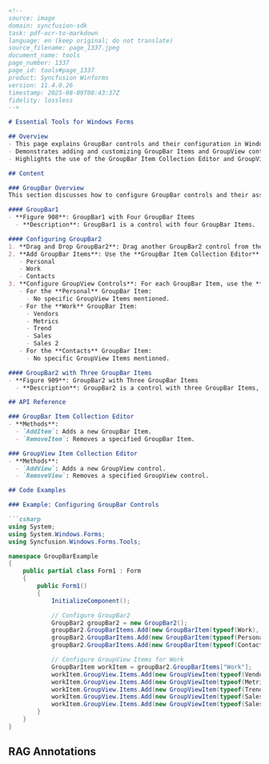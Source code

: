 ```markdown
<!--
source: image
domain: syncfusion-sdk
task: pdf-ocr-to-markdown
language: en (keep original; do not translate)
source_filename: page_1337.jpeg
document_name: tools
page_number: 1337
page_id: tools#page_1337
product: Syncfusion Winforms
version: 11.4.0.26
timestamp: 2025-08-09T08:43:37Z
fidelity: lossless
-->

# Essential Tools for Windows Forms

## Overview
- This page explains GroupBar controls and their configuration in Windows Forms applications.
- Demonstrates adding and customizing GroupBar Items and GroupView controls.
- Highlights the use of the GroupBar Item Collection Editor and GroupView Item Collection Editor.

## Content

### GroupBar Overview
This section discusses how to configure GroupBar controls and their associated controls.

#### GroupBar1
- **Figure 908**: GroupBar1 with Four GroupBar Items
  - **Description**: GroupBar1 is a control with four GroupBar Items.

#### Configuring GroupBar2
1. **Drag and Drop GroupBar2**: Drag another GroupBar2 control from the toolbox and place it on the form.
2. **Add GroupBar Items**: Use the **GroupBar Item Collection Editor** to add the following GroupBar Items:
   - Personal
   - Work
   - Contacts
3. **Configure GroupView Controls**: For each GroupBar Item, use the **GroupView Item Collection Editor** to add the following GroupView Items:
   - For the **Personal** GroupBar Item:
     - No specific GroupView Items mentioned.
   - For the **Work** GroupBar Item:
     - Vendors
     - Metrics
     - Trend
     - Sales
     - Sales 2
   - For the **Contacts** GroupBar Item:
     - No specific GroupView Items mentioned.

#### GroupBar2 with Three GroupBar Items
- **Figure 909**: GroupBar2 with Three GroupBar Items
  - **Description**: GroupBar2 is a control with three GroupBar Items, each containing GroupView controls.

## API Reference

### GroupBar Item Collection Editor
- **Methods**:
  - `AddItem`: Adds a new GroupBar Item.
  - `RemoveItem`: Removes a specified GroupBar Item.

### GroupView Item Collection Editor
- **Methods**:
  - `AddView`: Adds a new GroupView control.
  - `RemoveView`: Removes a specified GroupView control.

## Code Examples

### Example: Configuring GroupBar Controls

```csharp
using System;
using System.Windows.Forms;
using Syncfusion.Windows.Forms.Tools;

namespace GroupBarExample
{
    public partial class Form1 : Form
    {
        public Form1()
        {
            InitializeComponent();

            // Configure GroupBar2
            GroupBar2 groupBar2 = new GroupBar2();
            groupBar2.GroupBarItems.Add(new GroupBarItem(typeof(Work), "Work"));
            groupBar2.GroupBarItems.Add(new GroupBarItem(typeof(Personal), "Personal"));
            groupBar2.GroupBarItems.Add(new GroupBarItem(typeof(Contacts), "Contacts"));

            // Configure GroupView Items for Work
            GroupBarItem workItem = groupBar2.GroupBarItems["Work"];
            workItem.GroupView.Items.Add(new GroupViewItem(typeof(Vendors), "Vendors"));
            workItem.GroupView.Items.Add(new GroupViewItem(typeof(Metrics), "Metrics"));
            workItem.GroupView.Items.Add(new GroupViewItem(typeof(Trend), "Trend"));
            workItem.GroupView.Items.Add(new GroupViewItem(typeof(Sales), "Sales"));
            workItem.GroupView.Items.Add(new GroupViewItem(typeof(Sales2), "Sales 2"));
        }
    }
}
```

## RAG Annotations
<!-- tags: [syncfusion-sdk, winforms, control, groupbar, groupview, api, version:11.4.0.26] keywords: [groupbar, groupview, groupbar items, groupview items, collection editor, configuration, windows forms, dragging, drop, work, personal, contacts, vendors, metrics, trend, sales] -->
```
